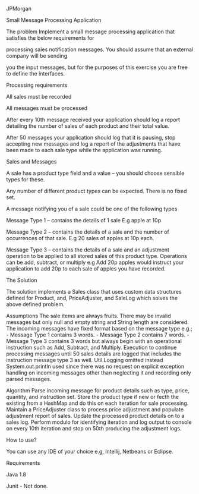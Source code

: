 JPMorgan

Small Message Processing Application

The problem
Implement a small message processing application that satisfies the below requirements for

processing sales notification messages. You should assume that an external company will be sending

you the input messages, but for the purposes of this exercise you are free to define the interfaces.

Processing requirements

All sales must be recorded

All messages must be processed

After every 10th message received your application should log a report detailing the number of sales of each product and their total value.

After 50 messages your application should log that it is pausing, stop accepting new messages and log a report of the adjustments that have been made to each sale type while the application was running.

Sales and Messages

A sale has a product type field and a value – you should choose sensible types for these.

Any number of different product types can be expected. There is no fixed set.

A message notifying you of a sale could be one of the following types

Message Type 1 – contains the details of 1 sale E.g apple at 10p

Message Type 2 – contains the details of a sale and the number of occurrences of that sale. E.g 20 sales of apples at 10p each.

Message Type 3 – contains the details of a sale and an adjustment operation to be applied to all stored sales of this product type. Operations can be add, subtract, or multiply e.g Add 20p apples would instruct your application to add 20p to each sale of apples you have recorded.

The Solution

The solution implements a Sales class that uses custom data structures defined for Product, and, PriceAdjuster, and SaleLog which solves the above defined problem.

Assumptions
The sale items are always fruits.
There may be invalid messages but only null and empty string and String length are considered.
The incoming messages have fixed format based on the message type e.g.; - Message Type 1 contains 3 words. - Message Type 2 contains 7 words. - Message Type 3 contains 3 words but always begin with an operational instruction such as Add, Subtract, and Multiply.
Execution to continue processing messages until 50 sales details are logged that includes the instruction message type 3 as well.
Util.Logging omitted instead System.out.println used since there was no request on explicit exception handling on incoming messages other than neglecting it and recording only parsed messages.

Algorithm
Parse incoming message for product details such as type, price, quantity, and instruction set.
Store the product type if new or fecth the existing from a HashMap and do this on each iteration for sale processing.
Maintain a PriceAdjuster class to process price adjustment and populate adjustment report of sales.
Update the processed product details on to a sales log.
Perform modulo for identifying iteration and log output to console on every 10th iteration and stop on 50th producing the adjustment logs.

How to use?

You can use any IDE of your choice e.g, Intellij, Netbeans or Eclipse.

Requirements

Java 1.8

Junit - Not done.
